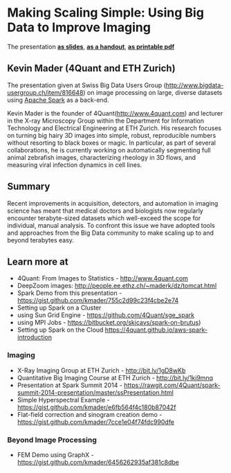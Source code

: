 # Making Scaling Simple: Using Big Data to Improve Imaging 

The presentation __[as slides](https://rawgit.com/4Quant/sbdug-meeting-2015/master/microscopy-big-data.html)__, __[as a handout](https://rawgit.com/4Quant/sbdug-meeting-2015/master/printable.html)__, __[as printable pdf](https://rawgit.com/4Quant/sbdug-meeting-2015/master/printable.pdf)__

## Kevin Mader (4Quant and ETH Zurich)
The presentation given at Swiss Big Data Users Group (http://www.bigdata-usergroup.ch/item/816648) on image processing on large, diverse datasets using [Apache Spark](http://spark.apache.org) as a back-end.

Kevin Mader is the founder of 4Quant(http://www.4quant.com) and lecturer in the X-ray Microscopy Group within the Department for Information Technology and Electrical Engineering at ETH Zurich. His research focuses on turning big hairy 3D images into simple, robust, reproducible numbers without resorting to black boxes or magic. In particular, as part of several collaborations, he is currently working on automatically segmenting full animal zebrafish images, characterizing rheology in 3D flows, and measuring viral infection dynamics in cell lines.

## Summary
Recent improvements in acquisition, detectors, and automation in imaging science has meant that medical doctors and biologists now regularly encounter terabyte-sized datasets which well-exceed the scope for individual, manual analysis. To confront this issue we have adopted tools and approaches from the Big Data community to make scaling up to and beyond terabytes easy.

## Learn more at 
- 4Quant: From Images to Statistics - http://www.4quant.com
 - DeepZoom images: http://people.ee.ethz.ch/~maderk/dz/tomcat.html
- Spark Demo from this presentation - https://gist.github.com/kmader/755c2d99c23f4cbe2e74
- Setting up Spark on a Cluster
 - using Sun Grid Engine - https://github.com/4Quant/sge_spark
 - using MPI Jobs - https://bitbucket.org/skicavs/spark-on-brutus)
- Setting up Spark on the Cloud https://4quant.github.io/aws-spark-introduction

### Imaging
- X-Ray Imaging Group at ETH Zurich - http://bit.ly/1gD8wKb
- Quantitative Big Imaging Course at ETH Zurich - http://bit.ly/1kj9mnq
- Presentation at Spark Summit 2014 - https://rawgit.com/4Quant/spark-summit-2014-presentation/master/ssPresentation.html
- Simple Hyperspectral Example - https://gist.github.com/kmader/e6fb564f4c180b87042f
- Flat-field correction and sinogram creation demo - https://gist.github.com/kmader/7cce1e04f74fdc990dfe

### Beyond Image Processing
- FEM Demo using GraphX - https://gist.github.com/kmader/6456262935af381c8dbe
